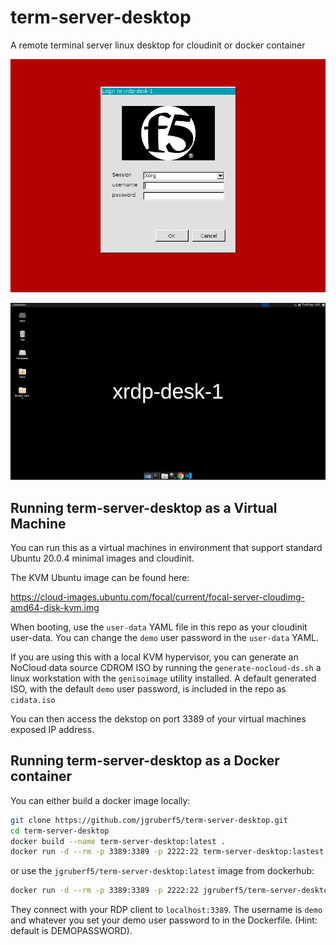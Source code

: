 # term-server-desktop

A remote terminal server linux desktop for cloudinit or docker container

![Login Screen](./assets/login-screen.jpg)

![Desktop](./assets/desktop.jpg)

## Running term-server-desktop as a Virtual Machine

You can run this as a virtual machines in environment that support standard Ubuntu 20.0.4 minimal images and cloudinit.

The KVM Ubuntu image can be found here:

https://cloud-images.ubuntu.com/focal/current/focal-server-cloudimg-amd64-disk-kvm.img

When booting, use the `user-data` YAML file in this repo as your cloudinit user-data. You can change the `demo` user password in the `user-data` YAML.

If you are using this with a local KVM hypervisor, you can generate an NoCloud data source CDROM ISO by running the `generate-nocloud-ds.sh` a linux workstation with the `genisoimage` utility installed. A default generated ISO, with the default `demo` user password, is included in the repo as `cidata.iso`

You can then access the dekstop on port 3389 of your virtual machines exposed IP address.

## Running term-server-desktop as a Docker container

You can either build a docker image locally:

```bash
git clone https://github.com/jgruberf5/term-server-desktop.git
cd term-server-desktop
docker build --name term-server-desktop:latest .
docker run -d --rm -p 3389:3389 -p 2222:22 term-server-desktop:lastest
```

or use the `jgruberf5/term-server-desktop:latest` image from dockerhub:

```bash
docker run -d --rm -p 3389:3389 -p 2222:22 jgruberf5/term-server-desktop:lastest
```

They connect with your RDP client to `localhost:3389`. The username is `demo` and whatever you set your demo user password to in the Dockerfile. (Hint: default is DEMOPASSWORD).
